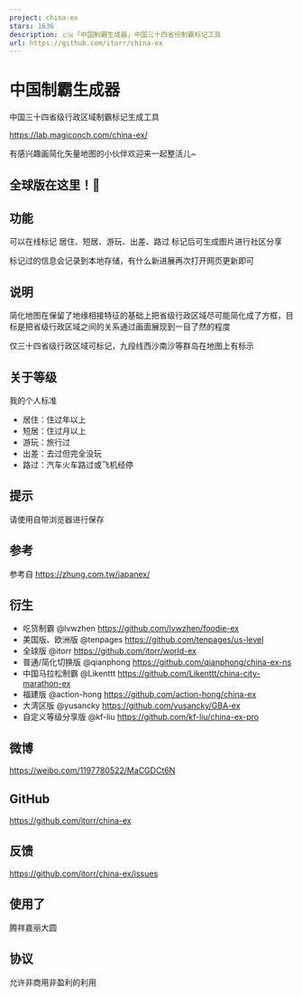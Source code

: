 ```yaml
---
project: china-ex
stars: 1636
description: 🇨🇳「中国制霸生成器」中国三十四省份制霸标记工具
url: https://github.com/itorr/china-ex
---
```


中国制霸生成器
=======

中国三十四省级行政区域制霸标记生成工具

https://lab.magiconch.com/china-ex/

有感兴趣画简化矢量地图的小伙伴欢迎来一起整活儿~

全球版在这里！🤗
---------

功能
--

可以在线标记 居住、短居、游玩、出差、路过 标记后可生成图片进行社区分享

标记过的信息会记录到本地存储，有什么新进展再次打开网页更新即可

说明
--

简化地图在保留了地缘相接特征的基础上把省级行政区域尽可能简化成了方框，目标是把省级行政区域之间的关系通过画面展现到一目了然的程度

仅三十四省级行政区域可标记，九段线西沙南沙等群岛在地图上有标示

关于等级
----

我的个人标准

-   居住：住过年以上
-   短居：住过月以上
-   游玩：旅行过
-   出差：去过但完全没玩
-   路过：汽车火车路过或飞机经停

提示
--

请使用自带浏览器进行保存

参考
--

参考自 https://zhung.com.tw/japanex/

衍生
--

-   吃货制霸 @lvwzhen https://github.com/lvwzhen/foodie-ex
-   美国版、欧洲版 @tenpages https://github.com/tenpages/us-level
-   全球版 @itorr https://github.com/itorr/world-ex
-   普通/简化切换版 @qianphong https://github.com/qianphong/china-ex-ns
-   中国马拉松制霸 @Likenttt https://github.com/Likenttt/china-city-marathon-ex
-   福建版 @action-hong https://github.com/action-hong/china-ex
-   大湾区版 @yusancky https://github.com/yusancky/GBA-ex
-   自定义等级分享版 @kf-liu https://github.com/kf-liu/china-ex-pro

微博
--

https://weibo.com/1197780522/MaCGDCt6N

GitHub
------

https://github.com/itorr/china-ex

反馈
--

https://github.com/itorr/china-ex/issues

使用了
---

腾祥嘉丽大圆

协议
--

允许非商用非盈利的利用
